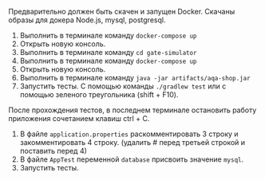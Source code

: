 Предварительно должен быть скачен и запущен Docker. Скачаны образы для докера Node.js, mysql, postgresql.
1. Выполнить в терминале команду `docker-compose up`
1. Открыть новую консоль.
1. Выполнить в терминале команду `cd gate-simulator`
1. Выполнить в терминале команду `docker-compose up`
1. Открыть новую консоль.
1. Выполнить в терминале команду 
   `java -jar artifacts/aqa-shop.jar`
1. Запустить тесты. С помощью команды `./gradlew test` или с помощью зеленого 
   треугольника (shift + F10).

После прохождения тестов, в последнем терминале остановить 
работу приложения сочетанием клавиш ctrl + C.
1. В файле `application.properties` раскомментировать 3 строку 
и закомментировать 4 строку. (удалить # перед третьей строкой и 
поставить перед 4)
1. В файле `AppTest` переменной `database` присвоить значение `mysql`.
1. Запустить тесты.

<!--
docker-compose up
java -jar artifacts/aqa-shop.jar  -P:jdbc.url=jdbc:mysql://localhost:3306/app -P:jdbc.user=app -P:jdbc.password=pass
docker-compose exec notmysql psql -U app -d rand -W
docker-compose exec mysql mysql -u app app -p
show tables;
SELECT * FROM payment_entity;
SELECT * FROM order_entity;
SELECT * FROM credit_request_entity;

gradlew allureReport
gradlew allureServe

cd gate-simulator
docker image build -t node-app:1.0 .
docker image ls

git init
git remote add origin https://github.com/netology-git/demo.git
git add .gitignore
git add -f artifacts/app-deadline.jar
git add *
git commit -am "Initial commit"
git push --set-upstream origin master
-->